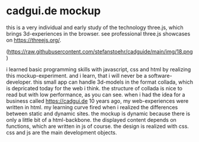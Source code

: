 # cadgui.de mockup

this is a very individual and early study of the technology three.js, which brings 3d-experiences in the browser. see professional three.js showcases on https://threejs.org/.

(https://raw.githubusercontent.com/stefanstoehr/cadguide/main/img/18.png)

i learned basic programming skills with javascript, css and html by realizing this mockup-experiment. and i learn, that i will never be a software-developer. this small app can handle 3d-models in the format collada, which is depricated today for the web i think. the structure of collada is nice to read but with low performance, as you can see. when i had the idea for a business called https://cadgui.de 10 years ago, my web-experiences were written in html. my learning curve fired when i realized the differences between static and dynamic sites. the mockup is dynamic because there is only a little bit of a html-backbone. the displayed content depends on functions, which are written in js of course. the design is realized with css. css and js are the main development objects.    
